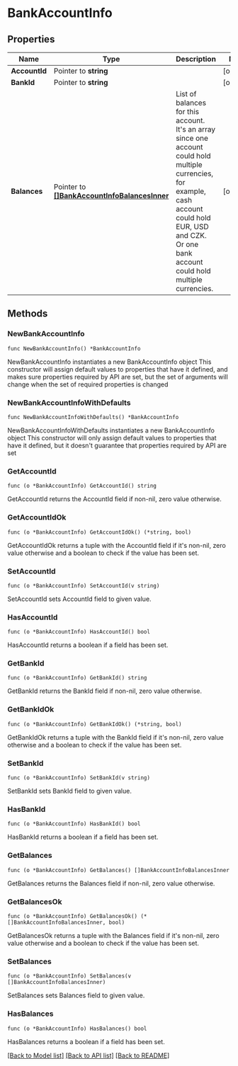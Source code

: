 # BankAccountInfo

## Properties

Name | Type | Description | Notes
------------ | ------------- | ------------- | -------------
**AccountId** | Pointer to **string** |  | [optional] 
**BankId** | Pointer to **string** |  | [optional] 
**Balances** | Pointer to [**[]BankAccountInfoBalancesInner**](BankAccountInfoBalancesInner.md) | List of balances for this account. It&#39;s an array since one account could hold multiple currencies, for example, cash account could hold EUR, USD and CZK. Or one bank account could hold multiple currencies. | [optional] 

## Methods

### NewBankAccountInfo

`func NewBankAccountInfo() *BankAccountInfo`

NewBankAccountInfo instantiates a new BankAccountInfo object
This constructor will assign default values to properties that have it defined,
and makes sure properties required by API are set, but the set of arguments
will change when the set of required properties is changed

### NewBankAccountInfoWithDefaults

`func NewBankAccountInfoWithDefaults() *BankAccountInfo`

NewBankAccountInfoWithDefaults instantiates a new BankAccountInfo object
This constructor will only assign default values to properties that have it defined,
but it doesn't guarantee that properties required by API are set

### GetAccountId

`func (o *BankAccountInfo) GetAccountId() string`

GetAccountId returns the AccountId field if non-nil, zero value otherwise.

### GetAccountIdOk

`func (o *BankAccountInfo) GetAccountIdOk() (*string, bool)`

GetAccountIdOk returns a tuple with the AccountId field if it's non-nil, zero value otherwise
and a boolean to check if the value has been set.

### SetAccountId

`func (o *BankAccountInfo) SetAccountId(v string)`

SetAccountId sets AccountId field to given value.

### HasAccountId

`func (o *BankAccountInfo) HasAccountId() bool`

HasAccountId returns a boolean if a field has been set.

### GetBankId

`func (o *BankAccountInfo) GetBankId() string`

GetBankId returns the BankId field if non-nil, zero value otherwise.

### GetBankIdOk

`func (o *BankAccountInfo) GetBankIdOk() (*string, bool)`

GetBankIdOk returns a tuple with the BankId field if it's non-nil, zero value otherwise
and a boolean to check if the value has been set.

### SetBankId

`func (o *BankAccountInfo) SetBankId(v string)`

SetBankId sets BankId field to given value.

### HasBankId

`func (o *BankAccountInfo) HasBankId() bool`

HasBankId returns a boolean if a field has been set.

### GetBalances

`func (o *BankAccountInfo) GetBalances() []BankAccountInfoBalancesInner`

GetBalances returns the Balances field if non-nil, zero value otherwise.

### GetBalancesOk

`func (o *BankAccountInfo) GetBalancesOk() (*[]BankAccountInfoBalancesInner, bool)`

GetBalancesOk returns a tuple with the Balances field if it's non-nil, zero value otherwise
and a boolean to check if the value has been set.

### SetBalances

`func (o *BankAccountInfo) SetBalances(v []BankAccountInfoBalancesInner)`

SetBalances sets Balances field to given value.

### HasBalances

`func (o *BankAccountInfo) HasBalances() bool`

HasBalances returns a boolean if a field has been set.


[[Back to Model list]](../README.md#documentation-for-models) [[Back to API list]](../README.md#documentation-for-api-endpoints) [[Back to README]](../README.md)


